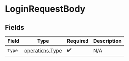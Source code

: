 # LoginRequestBody


## Fields

| Field                                                     | Type                                                      | Required                                                  | Description                                               |
| --------------------------------------------------------- | --------------------------------------------------------- | --------------------------------------------------------- | --------------------------------------------------------- |
| `Type`                                                    | [operations.Type](../../../pkg/models/operations/type.md) | :heavy_check_mark:                                        | N/A                                                       |